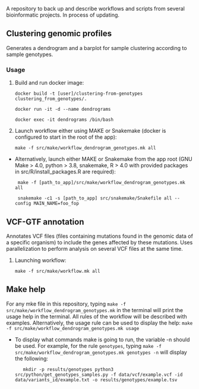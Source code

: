 A repository to back up and describe workflows and scripts from several bioinformatic projects. 
In process of updating.

## Clustering genomic profiles

Generates a dendrogram and a barplot for sample clustering according to sample genotypes.

<!-- | Projects |
| ---------------------- | -->

<!-- ## [**Whole exome sequencing**]
- To include:
    - **Variant call format parsing, formatting and processing**
    - **Variant class to individually parse and process genomic variants**
    - **Burden test pipeline**
    - **Variant prioritization pipeline**
    
## [**COVID-19 transcriptomics**]
- To include:
  - **RNA preprocessing**
  - **Transcriptomic differential expression analysis**
  - **Functional enrichment analysis**
  - **Coexpression gene network analysis**
  
## [**Drug-drug interactions prediction**]
- To include:
  - **Matrix generation, product pipeline**
  - **DrugBank, SIDER parsing**
  - **Prediction analysis** -->


### Usage

1. Build and run docker image:

       docker build -t [user]/clustering-from-genotypes clustering_from_genotypes/.

       docker run -it -d --name dendrograms

       docker exec -it dendrograms /bin/bash

2. Launch workflow either using MAKE or Snakemake (docker is configured to start in the root of the app):

       make -f src/make/workflow_dendrogram_genotypes.mk all

* Alternatively, launch either MAKE or Snakemake from the app root (GNU Make > 4.0, python > 3.8, snakemake, R > 4.0 with provided packages in src/R/install_packages.R are required):

       make -f [path_to_app]/src/make/workflow_dendrogram_genotypes.mk all

       snakemake -c1 -s [path_to_app] src/snakemake/Snakefile all --config MAIN_NAME=foo_fop

## VCF-GTF annotation
Annotates VCF files (files containing mutations found in the genomic data of a specific organism) to include the genes affected by these mutations. Uses parallelization to perform analysis on several VCF files at the same time.

1. Launching workflow:

       make -f src/make/workflow.mk all

## Make help

For any mke file in this repository, typing  `make -f src/make/workflow_dendrogram_genotypes.mk` in the terminal will print the usage help in the terminal. All rules of the workflow will be described with examples. Alternatively, the usage rule can be used to display the help:  `make -f src/make/workflow_dendrogram_genotypes.mk usage`

- To display what commands make is going to run, the variable -n should be used. For example, for the rule `genotypes`, typing `make -f src/make/workflow_dendrogram_genotypes.mk genotypes -n` will display the following:
  
         mkdir -p results/genotypes python3 src/python/get_genotypes_samples.py -f data/vcf/example.vcf -id data/variants_id/example.txt -o results/genotypes/example.tsv

